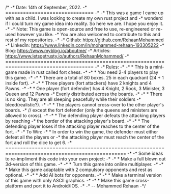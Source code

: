 /*
-* Date: 14th of September, 2022.
-* ==============================
-*
-* This was a game I came up with as a child. I was looking to create my own rust project and
-* wonderd if I could turn my game idea into reality. So here we are. I hope you enjoy it.
-*
-* Note: This game is open-source and free to use, re-engineered or re-used however you like.
-* You are also welcomed to contribute to this and rest of my repositories.
-*
-*      Github:     https://github.com/RehaanMohammed
-*      LinkedIn:   https://www.linkedin.com/in/mohammed-rehaan-193305222
-*      Blog:       https://www.myblog.io/aboutme/
-*      Articles:   https://www.letsgetrusty.io/authors/RehaanMohammed/
-* ====================================================================================
-*
-* Rules:
-*
-*      *   This is a mini-game made in rust called fort chess.
-*
-*      *   You need 2-4 players to play this game.
-*
-*      *   There are a total of 80 boxes. 25 in each quadrant (24 + 1 inside fort).
-*
-*      *   Three players (fort attackers) have 2 knights and 4 Pawns.
-*
-*      *   One player (fort defender) has 4 Knight, 2 Rook, 3 Minister, 3 Queen and 12 Pawns
-*          Evenly distributed across the boards.
-*
-*      *   There is no king. They are all sleeping peacefully while their soldiers
-*          bleed(realistic?).
-*
-*      *   The players cannot cross-over to the other player's boards.
-*          // except the fort defender (only the queens and ministers are allowed to cross).
-*
-*      *   The defending player defeats the attacking players by reaching
-*          the border of the attacking player's board.
-*
-*      *   The defending player loses if the attacking player reaches to the center of the fort.
-*
-* To Win:
-*      *   In order to win the game, the defender must either defeat all the players or
-*          the attacking player must reach the center of the fort and roll the dice to get 6.
-* ===============================================================================================
-*
-* Some ideas to re-impliment this code into your own project:
-*
-*      *   Make a full blown out 3d-version of this game.
-*
-*      *   Turn this game into online multiplayer.
-*
-*      *   Make this game adaptable with 2 compulsory opponents and rest as optional.
-*
-*      *   Add AI bots for opponents.
-*
-*      *   Make a terminal version of this game with only ASCII graphics.
-*
-*      *   Make this game cross-platform and port it to Android/IOS.
-*
-*  -- Mohammed Rehaan
-*/
